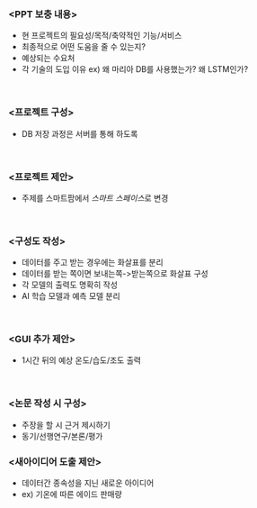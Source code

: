 


### <PPT 보충 내용>
 - 현 프로젝트의 필요성/목적/축약적인 기능/서비스
 - 최종적으로 어떤 도움을 줄 수 있는지?
 - 예상되는 수요처
 - 각 기술의 도입 이유 ex) 왜 마리아 DB를 사용했는가? 왜 LSTM인가?
 <br>
 
### <프로젝트 구성>
 - DB 저장 과정은 서버를 통해 하도록
 <br>
 
### <프로젝트 제안>
 - 주제를 스마트팜에서 *스마트 스페이스*로 변경
 <br>
 
### <구성도 작성>
 - 데이터를 주고 받는 경우에는 화살표를 분리
 - 데이터를 받는 쪽이면 보내는쪽->받는쪽으로 화살표 구성
 - 각 모델의 출력도 명확히 작성
 - AI 학습 모델과 예측 모델 분리
  <br>
 
### <GUI 추가 제안>
 - 1시간 뒤의 예상 온도/습도/조도 출력
  <br>
 
### <논문 작성 시 구성>
 - 주장을 할 시 근거 제시하기
 - 동기/선행연구/본론/평가

### <새아이디어 도출 제안>
 - 데이터간 종속성을 지닌 새로운 아이디어
 - ex) 기온에 따른 에이드 판매량

